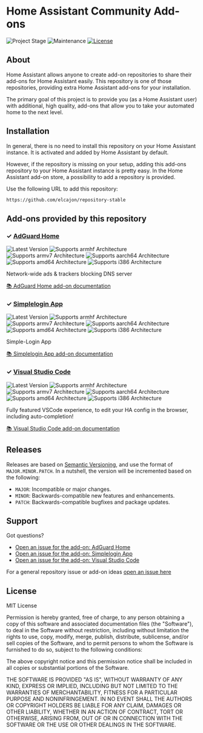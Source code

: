 # Home Assistant Community Add-ons

![Project Stage][project-stage-shield]
![Maintenance][maintenance-shield]
[![License][license-shield]](LICENSE.md)


## About

Home Assistant allows anyone to create add-on repositories to share their
add-ons for Home Assistant easily. This repository is one of those repositories,
providing extra Home Assistant add-ons for your installation.

The primary goal of this project is to provide you (as a Home Assistant user)
with additional, high quality, add-ons that allow you to take your automated
home to the next level.

## Installation

In general, there is no need to install this repository on your
Home Assistant instance. It is activated and added by Home Assistant
by default.

However, if the repository is missing on your setup, adding this add-ons
repository to your Home Assistant instance is pretty easy. In the
Home Assistant add-on store, a possibility to add a repository is provided.

Use the following URL to add this repository:

```txt
https://github.com/elcajon/repository-stable
```

## Add-ons provided by this repository

### &#10003; [AdGuard Home][addon-adguard]

![Latest Version][adguard-version-shield]
![Supports armhf Architecture][adguard-armhf-shield]
![Supports armv7 Architecture][adguard-armv7-shield]
![Supports aarch64 Architecture][adguard-aarch64-shield]
![Supports amd64 Architecture][adguard-amd64-shield]
![Supports i386 Architecture][adguard-i386-shield]

Network-wide ads & trackers blocking DNS server

[:books: AdGuard Home add-on documentation][addon-doc-adguard]

### &#10003; [Simplelogin App][addon-simplelogin]

![Latest Version][simplelogin-version-shield]
![Supports armhf Architecture][simplelogin-armhf-shield]
![Supports armv7 Architecture][simplelogin-armv7-shield]
![Supports aarch64 Architecture][simplelogin-aarch64-shield]
![Supports amd64 Architecture][simplelogin-amd64-shield]
![Supports i386 Architecture][simplelogin-i386-shield]

Simple-Login App

[:books: Simplelogin App add-on documentation][addon-doc-simplelogin]

### &#10003; [Visual Studio Code][addon-vscode]

![Latest Version][vscode-version-shield]
![Supports armhf Architecture][vscode-armhf-shield]
![Supports armv7 Architecture][vscode-armv7-shield]
![Supports aarch64 Architecture][vscode-aarch64-shield]
![Supports amd64 Architecture][vscode-amd64-shield]
![Supports i386 Architecture][vscode-i386-shield]

Fully featured VSCode experience, to edit your HA config in the browser, including auto-completion!

[:books: Visual Studio Code add-on documentation][addon-doc-vscode]

## Releases

Releases are based on [Semantic Versioning][semver], and use the format
of ``MAJOR.MINOR.PATCH``. In a nutshell, the version will be incremented
based on the following:

- ``MAJOR``: Incompatible or major changes.
- ``MINOR``: Backwards-compatible new features and enhancements.
- ``PATCH``: Backwards-compatible bugfixes and package updates.

## Support

Got questions?

- [Open an issue for the add-on: AdGuard Home][adguard-issue]
- [Open an issue for the add-on: Simplelogin App][simplelogin-issue]
- [Open an issue for the add-on: Visual Studio Code][vscode-issue]

For a general repository issue or add-on ideas [open an issue here][issue]





## License

MIT License

Permission is hereby granted, free of charge, to any person obtaining a copy
of this software and associated documentation files (the "Software"), to deal
in the Software without restriction, including without limitation the rights
to use, copy, modify, merge, publish, distribute, sublicense, and/or sell
copies of the Software, and to permit persons to whom the Software is
furnished to do so, subject to the following conditions:

The above copyright notice and this permission notice shall be included in all
copies or substantial portions of the Software.

THE SOFTWARE IS PROVIDED "AS IS", WITHOUT WARRANTY OF ANY KIND, EXPRESS OR
IMPLIED, INCLUDING BUT NOT LIMITED TO THE WARRANTIES OF MERCHANTABILITY,
FITNESS FOR A PARTICULAR PURPOSE AND NONINFRINGEMENT. IN NO EVENT SHALL THE
AUTHORS OR COPYRIGHT HOLDERS BE LIABLE FOR ANY CLAIM, DAMAGES OR OTHER
LIABILITY, WHETHER IN AN ACTION OF CONTRACT, TORT OR OTHERWISE, ARISING FROM,
OUT OF OR IN CONNECTION WITH THE SOFTWARE OR THE USE OR OTHER DEALINGS IN THE
SOFTWARE.

[addon-adguard]: https://github.com/elcajon/addon-adguard-home/tree/v1.0.0
[addon-doc-adguard]: https://github.com/elcajon/addon-adguard-home/blob/v1.0.0/README.md
[adguard-issue]: https://github.com/elcajon/addon-adguard-home/issues
[adguard-version-shield]: https://img.shields.io/badge/version-v1.0.0-blue.svg
[adguard-aarch64-shield]: https://img.shields.io/badge/aarch64-yes-green.svg
[adguard-amd64-shield]: https://img.shields.io/badge/amd64-yes-green.svg
[adguard-armhf-shield]: https://img.shields.io/badge/armhf-yes-green.svg
[adguard-armv7-shield]: https://img.shields.io/badge/armv7-yes-green.svg
[adguard-i386-shield]: https://img.shields.io/badge/i386-yes-green.svg
[addon-simplelogin]: https://github.com/elcajon/addon-simplelogin/tree/v2.0.0
[addon-doc-simplelogin]: https://github.com/elcajon/addon-simplelogin/blob/v2.0.0/README.md
[simplelogin-issue]: https://github.com/elcajon/addon-simplelogin/issues
[simplelogin-version-shield]: https://img.shields.io/badge/version-v2.0.0-blue.svg
[simplelogin-aarch64-shield]: https://img.shields.io/badge/aarch64-no-red.svg
[simplelogin-amd64-shield]: https://img.shields.io/badge/amd64-yes-green.svg
[simplelogin-armhf-shield]: https://img.shields.io/badge/armhf-no-red.svg
[simplelogin-armv7-shield]: https://img.shields.io/badge/armv7-no-red.svg
[simplelogin-i386-shield]: https://img.shields.io/badge/i386-no-red.svg
[addon-vscode]: https://github.com/elcajon/addon-vscode/tree/v1.0.8
[addon-doc-vscode]: https://github.com/elcajon/addon-vscode/blob/v1.0.8/README.md
[vscode-issue]: https://github.com/elcajon/addon-vscode/issues
[vscode-version-shield]: https://img.shields.io/badge/version-v1.0.8-blue.svg
[vscode-aarch64-shield]: https://img.shields.io/badge/aarch64-yes-green.svg
[vscode-amd64-shield]: https://img.shields.io/badge/amd64-yes-green.svg
[vscode-armhf-shield]: https://img.shields.io/badge/armhf-no-red.svg
[vscode-armv7-shield]: https://img.shields.io/badge/armv7-no-red.svg
[vscode-i386-shield]: https://img.shields.io/badge/i386-no-red.svg
[awesome-shield]: https://img.shields.io/badge/awesome%3F-yes-brightgreen.svg
[awesome]: https://awesome-ha.com
[discord-shield]: https://img.shields.io/discord/478094546522079232.svg
[forum-shield]: https://img.shields.io/badge/community-forum-brightgreen.svg
[gitlabci-shield]: https://gitlab.com/elcajon/repository-stable/badges/master/pipeline.svg
[gitlabci]: https://gitlab.com/elcajon/repository-stable/pipelines
[issue]: https://github.com/elcajon/repository-stable/issues
[license-shield]: https://img.shields.io/github/license/elcajon/repository-stable.svg
[maintenance-shield]: https://img.shields.io/maintenance/yes/2021.svg
[project-stage-shield]: https://img.shields.io/badge/project%20stage-production%20ready-brightgreen.svg
[semver]: http://semver.org/spec/v2.0.0.html